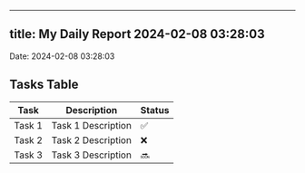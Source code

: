 
---
title: My Daily Report 2024-02-08 03:28:03
---

Date: 2024-02-08 03:28:03

## Tasks Table

| Task | Description | Status |
|------|-------------|--------|
| Task 1 | Task 1 Description | ✅ |
| Task 2 | Task 2 Description | ❌ |
| Task 3 | Task 3 Description | 🔜 |
